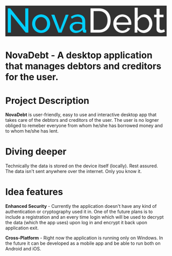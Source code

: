 ![NovaDebt logo](Images/logo.jpg)
# NovaDebt - A desktop application that manages debtors and creditors for the user.

# Project Description
**NovaDebt** is user-friendly, easy to use and interactive desktop app that takes care of the debtors and creditors
of the user. The user is no logner obliged to remeber everyone from whom he/she has borrowed money
and to whom he/she has lent.

# Diving deeper
Technically the data is stored on the device itself (locally). Rest assured. The data isn't sent anywhere over the internet.
Only you know it.

# Idea features
**Enhanced Security** - Currently the application doesn't have any kind of authentication or cryptography used it in.
One of the future plans is to include a registration and an every time login which will be used to decrypt the data (which the app uses) upon log in and encrypt it back upon application exit.

**Cross-Platform** - Right now the application is running only on Windows. In the future it can be developed as a mobile app and be able to run both on Android and iOS.
